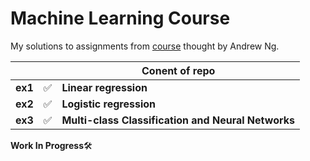 # Machine Learning Course
My solutions to assignments from [course](https://www.coursera.org/learn/machine-learning) thought by Andrew Ng. 

|   | | Conent of repo |
| - | - | ------------ |
|  **ex1** | ✅ | **Linear regression**  |
|  **ex2** | ✅ | **Logistic regression** |
|  **ex3** | ✅ | **Multi-class Classification and Neural Networks** |

**Work In Progress**🛠

